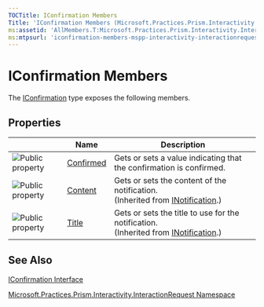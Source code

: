 ```yaml
---
TOCTitle: IConfirmation Members
Title: 'IConfirmation Members (Microsoft.Practices.Prism.Interactivity.InteractionRequest)'
ms:assetid: 'AllMembers.T:Microsoft.Practices.Prism.Interactivity.InteractionRequest.IConfirmation'
ms:mtpsurl: 'iconfirmation-members-mspp-interactivity-interactionrequest.md'
---
```


# IConfirmation Members

The [IConfirmation](https://msdn.microsoft.com/library/microsoft.practices.prism.interactivity.interactionrequest.iconfirmation) type exposes the following members.

## Properties

<span id="propertyTableToggle"></span>
<table>

<thead>
<tr class="header">
<th> </th>
<th>Name</th>
<th>Description</th>
</tr>
</thead>
<tbody>
<tr class="odd">
<td><img src="https://msdn.microsoft.com/en-us/Dn741418.pubproperty(en-us,PandP.50).gif" title="Public property" /></td>
<td><a href="https://msdn.microsoft.com/library/microsoft.practices.prism.interactivity.interactionrequest.iconfirmation.confirmed">Confirmed</a></td>
<td><div class="summary">
Gets or sets a value indicating that the confirmation is confirmed.
</div></td>
</tr>
<tr class="even">
<td><img src="https://msdn.microsoft.com/en-us/Dn741418.pubproperty(en-us,PandP.50).gif" title="Public property" /></td>
<td><a href="https://msdn.microsoft.com/library/microsoft.practices.prism.interactivity.interactionrequest.inotification.content">Content</a></td>
<td><div class="summary">
Gets or sets the content of the notification.
</div>
(Inherited from <a href="https://msdn.microsoft.com/library/microsoft.practices.prism.interactivity.interactionrequest.inotification">INotification</a>.)</td>
</tr>
<tr class="odd">
<td><img src="https://msdn.microsoft.com/en-us/Dn741418.pubproperty(en-us,PandP.50).gif" title="Public property" /></td>
<td><a href="https://msdn.microsoft.com/library/microsoft.practices.prism.interactivity.interactionrequest.inotification.title">Title</a></td>
<td><div class="summary">
Gets or sets the title to use for the notification.
</div>
(Inherited from <a href="https://msdn.microsoft.com/library/microsoft.practices.prism.interactivity.interactionrequest.inotification">INotification</a>.)</td>
</tr>
</tbody>
</table>

## See Also
[IConfirmation Interface](https://msdn.microsoft.com/library/microsoft.practices.prism.interactivity.interactionrequest.iconfirmation)

[Microsoft.Practices.Prism.Interactivity.InteractionRequest Namespace](https://msdn.microsoft.com/library/microsoft.practices.prism.interactivity.interactionrequest)
